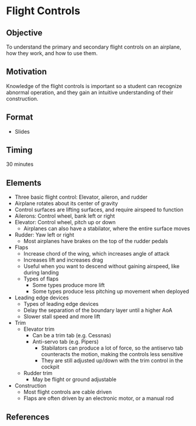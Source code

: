 # Flight Controls

## Objective

To understand the primary and secondary flight controls on an airplane, how they work, and how to use them.

## Motivation

Knowledge of the flight controls is important so a student can recognize abnormal operation, and they gain an intuitive understanding of their construction.

## Format

- Slides

## Timing

30 minutes

## Elements

- Three basic flight control: Elevator, aileron, and rudder
- Airplane rotates about its center of gravity
- Control surfaces are lifting surfaces, and require airspeed to function
- Ailerons: Control wheel, bank left or right
- Elevator: Control wheel, pitch up or down
  - Airplanes can also have a stabilator, where the entire surface moves
- Rudder: Yaw left or right
  - Most airplanes have brakes on the top of the rudder pedals
- Flaps
  - Increase chord of the wing, which increases angle of attack
  - Increases lift and increases drag
  - Useful when you want to descend without gaining airspeed, like during landing
  - Types of flaps
    - Some types produce more lift
    - Some types produce less pitching up movement when deployed
- Leading edge devices
  - Types of leading edge devices
  - Delay the separation of the boundary layer until a higher AoA
  - Slower stall speed and more lift
- Trim
  - Elevator trim
    - Can be a trim tab (e.g. Cessnas)
    - Anti-servo tab (e.g. Pipers)
      - Stabilators can produce a lot of force, so the antiservo tab counteracts the motion, making the controls less sensitive
      - They are still adjusted up/down with the trim control in the cockpit
  - Rudder trim
    - May be flight or ground adjustable
- Construction
  - Most flight controls are cable driven
  - Flaps are often driven by an electronic motor, or a manual rod

## References

